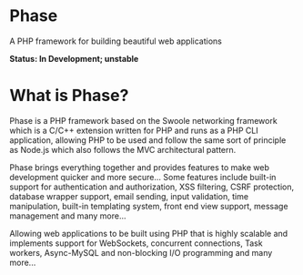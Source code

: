 # Phase
A PHP framework for building beautiful web applications

**Status: In Development; unstable**

# What is Phase?
Phase is a PHP framework based on the Swoole networking framework which is a C/C++ extension written for PHP and runs as a PHP CLI application, allowing PHP to be used and follow the same sort of principle as Node.js which also follows the MVC architectural pattern.

Phase brings everything together and provides features to make web development quicker and more secure... Some features include built-in support for authentication and authorization, XSS filtering, CSRF protection, database wrapper support, email sending, input validation, time manipulation, built-in templating system, front end view support, message management and many more...

Allowing web applications to be built using PHP that is highly scalable and implements support for WebSockets, concurrent connections, Task workers, Async-MySQL and non-blocking I/O programming and many more...


